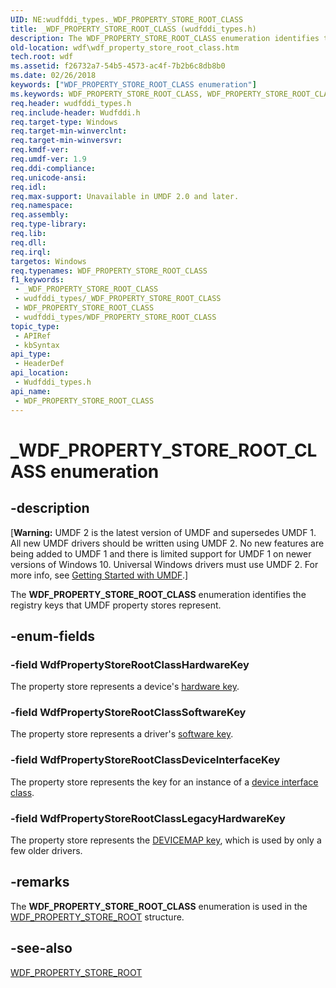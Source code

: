 ```yaml
---
UID: NE:wudfddi_types._WDF_PROPERTY_STORE_ROOT_CLASS
title: _WDF_PROPERTY_STORE_ROOT_CLASS (wudfddi_types.h)
description: The WDF_PROPERTY_STORE_ROOT_CLASS enumeration identifies the registry keys that UMDF property stores represent.
old-location: wdf\wdf_property_store_root_class.htm
tech.root: wdf
ms.assetid: f26732a7-54b5-4573-ac4f-7b2b6c8db8b0
ms.date: 02/26/2018
keywords: ["WDF_PROPERTY_STORE_ROOT_CLASS enumeration"]
ms.keywords: WDF_PROPERTY_STORE_ROOT_CLASS, WDF_PROPERTY_STORE_ROOT_CLASS enumeration, WdfPropertyStoreRootClassDeviceInterfaceKey, WdfPropertyStoreRootClassHardwareKey, WdfPropertyStoreRootClassLegacyHardwareKey, WdfPropertyStoreRootClassSoftwareKey, _WDF_PROPERTY_STORE_ROOT_CLASS, umdf.wdf_property_store_root_class, umdfstructs_4dbaed0a-3a72-4a4c-877e-83176cce54d6.xml, wdf.wdf_property_store_root_class, wudfddi_types/WDF_PROPERTY_STORE_ROOT_CLASS, wudfddi_types/WdfPropertyStoreRootClassDeviceInterfaceKey, wudfddi_types/WdfPropertyStoreRootClassHardwareKey, wudfddi_types/WdfPropertyStoreRootClassLegacyHardwareKey, wudfddi_types/WdfPropertyStoreRootClassSoftwareKey
req.header: wudfddi_types.h
req.include-header: Wudfddi.h
req.target-type: Windows
req.target-min-winverclnt: 
req.target-min-winversvr: 
req.kmdf-ver: 
req.umdf-ver: 1.9
req.ddi-compliance: 
req.unicode-ansi: 
req.idl: 
req.max-support: Unavailable in UMDF 2.0 and later.
req.namespace: 
req.assembly: 
req.type-library: 
req.lib: 
req.dll: 
req.irql: 
targetos: Windows
req.typenames: WDF_PROPERTY_STORE_ROOT_CLASS
f1_keywords:
 - _WDF_PROPERTY_STORE_ROOT_CLASS
 - wudfddi_types/_WDF_PROPERTY_STORE_ROOT_CLASS
 - WDF_PROPERTY_STORE_ROOT_CLASS
 - wudfddi_types/WDF_PROPERTY_STORE_ROOT_CLASS
topic_type:
 - APIRef
 - kbSyntax
api_type:
 - HeaderDef
api_location:
 - Wudfddi_types.h
api_name:
 - WDF_PROPERTY_STORE_ROOT_CLASS
---
```


# _WDF_PROPERTY_STORE_ROOT_CLASS enumeration


## -description

<p class="CCE_Message">[<b>Warning:</b> UMDF 2 is the latest version of UMDF and supersedes UMDF 1.  All new UMDF drivers should be written using UMDF 2.  No new features are being added to UMDF 1 and there is limited support for UMDF 1 on newer versions of Windows 10.  Universal Windows drivers must use UMDF 2.  For more info, see <a href="/windows-hardware/drivers/wdf/getting-started-with-umdf-version-2">Getting Started with UMDF</a>.]

The <b>WDF_PROPERTY_STORE_ROOT_CLASS</b> enumeration identifies the registry keys that UMDF property stores represent.

## -enum-fields

### -field WdfPropertyStoreRootClassHardwareKey

The property store represents a device's <a href="/windows-hardware/drivers/wdf/using-the-registry-in-umdf-1-x-drivers">hardware key</a>.

### -field WdfPropertyStoreRootClassSoftwareKey

The property store represents a driver's <a href="/windows-hardware/drivers/wdf/using-the-registry-in-umdf-1-x-drivers">software key</a>.

### -field WdfPropertyStoreRootClassDeviceInterfaceKey

The property store represents the key for an instance of a <a href="/windows-hardware/drivers/wdf/using-the-registry-in-umdf-1-x-drivers">device interface class</a>.

### -field WdfPropertyStoreRootClassLegacyHardwareKey

The property store represents the <a href="/windows-hardware/drivers/wdf/using-the-registry-in-umdf-1-x-drivers">DEVICEMAP key</a>, which is used by only a few older drivers.

## -remarks

The <b>WDF_PROPERTY_STORE_ROOT_CLASS</b> enumeration is used in the <a href="/windows-hardware/drivers/ddi/wudfddi_types/ns-wudfddi_types-_wdf_property_store_root">WDF_PROPERTY_STORE_ROOT</a> structure.

## -see-also

<a href="/windows-hardware/drivers/ddi/wudfddi_types/ns-wudfddi_types-_wdf_property_store_root">WDF_PROPERTY_STORE_ROOT</a>